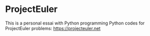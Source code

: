 # ProjectEuler
This is a personal essai with Python programming
Python codes for ProjectEuler problems: https://projecteuler.net
